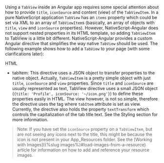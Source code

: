 Using a `TabView` inside an Angular app requires some special attention about how to provide `title`, `iconSource` and content (view) of the `TabViewItem`. In a pure NativeScript application `TabView` has an `items` property which could be set via XML to an array of `TabViewItem`s (basically, an array of objects with `title`, `view` and `iconSource` properties). However, NativeScript-Angular does not support nested properties in its HTML template, so adding `TabViewItem` to TabView is a little bit different. NativeScript-Angular provides a custom Angular directive that simplifies the way native `TabView` should be used. The following example shows how to add a `TabView` to your page (with some clarifications later):

HTML
<snippet id='basic-tab-view-html'/>

* tabItem:  This directive uses a JSON object to transfer properties to the native object. Actually, `TabViewItem` is a pretty simple object with just `title`, `iconSource` and `view` properties. Since `title` and `iconSource` are usually represented as text, TabView directive uses a small JSON object (`{title: 'Profile', iconSource: '~/icon.png'}`) to define these properties easily in HTML. The view however, is not so simple, therefore the directive uses the tag where `tabItem` attribute is set as view. Currently, the directive also holds the property `textTransform` which controls the capitalization of the tab title text. See the Styling section for more information.

> Note: If you have set the `iconSource` property on a `TabViewItem`, but are not seeing any icons next to the title, this might be because the icon is not present in your App_Resources folder. See the [Working with Images]({%slug images%}#load-images-from-a-resource) article for information on how to add and reference your resource images.